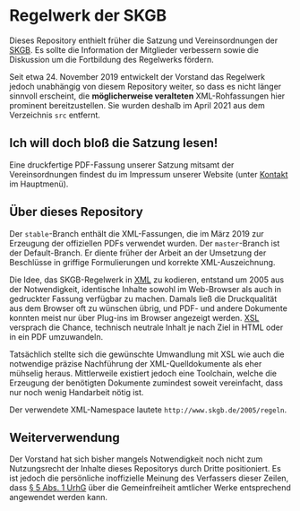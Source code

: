 Regelwerk der SKGB
==================

Dieses Repository enthielt früher die Satzung und Vereinsordnungen der
[SKGB][]. Es sollte die Information der Mitglieder verbessern sowie die
Diskussion um die Fortbildung des Regelwerks fördern.

Seit etwa 24. November 2019 entwickelt der Vorstand das Regelwerk jedoch
unabhängig von diesem Repository weiter, so dass es nicht länger sinnvoll
erscheint, die **möglicherweise veralteten** XML-Rohfassungen hier
prominent bereitzustellen. Sie wurden deshalb im April 2021 aus dem
Verzeichnis `src` entfernt.


Ich will doch bloß die Satzung lesen!
-------------------------------------

Eine druckfertige PDF-Fassung unserer Satzung mitsamt der Vereinsordnungen
findest du im Impressum unserer Website (unter [Kontakt][] im Hauptmenü).


Über dieses Repository
----------------------

Der `stable`-Branch enthält die XML-Fassungen, die im März 2019 zur Erzeugung
der offiziellen PDFs verwendet wurden.
Der `master`-Branch ist der Default-Branch. Er diente früher der Arbeit an
der Umsetzung der Beschlüsse in griffige Formulierungen und korrekte
XML-Auszeichnung.

Die Idee, das SKGB-Regelwerk in [XML][] zu kodieren, entstand um 2005 aus der
Notwendigkeit, identische Inhalte sowohl im Web-Browser als auch in gedruckter
Fassung verfügbar zu machen. Damals ließ die Druckqualität aus dem Browser
oft zu wünschen übrig, und PDF- und andere Dokumente konnten meist nur über
Plug-ins im Browser angezeigt werden. [XSL][] versprach die Chance, technisch
neutrale Inhalt je nach Ziel in HTML oder in ein PDF umzuwandeln.

Tatsächlich stellte sich die gewünschte Umwandlung mit XSL wie auch die
notwendige präzise Nachführung der XML-Quelldokumente als eher mühselig
heraus. Mittlerweile existiert jedoch eine Toolchain, welche die Erzeugung
der benötigten Dokumente zumindest soweit vereinfacht, dass nur noch wenig
Handarbeit nötig ist.

Der verwendete XML-Namespace lautete `http://www.skgb.de/2005/regeln`.


Weiterverwendung
----------------

Der Vorstand hat sich bisher mangels Notwendigkeit noch nicht zum Nutzungsrecht
der Inhalte dieses Repositorys durch Dritte positioniert. Es ist jedoch
die persönliche inoffizielle Meinung des Verfassers dieser Zeilen, dass
[§ 5 Abs. 1 UrhG][] über die Gemeinfreiheit amtlicher Werke entsprechend
angewendet werden kann.


[SKGB]: https://www.skgb.de/
[Kontakt]: https://www.skgb.de/kontakt
[XML]: https://de.wikipedia.org/wiki/Extensible_Markup_Language
[XSL]: https://de.wikipedia.org/wiki/Extensible_Stylesheet_Language
[§ 5 Abs. 1 UrhG]: http://www.gesetze-im-internet.de/urhg/__5.html
